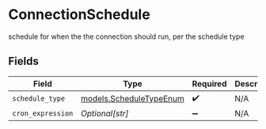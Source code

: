 # ConnectionSchedule

schedule for when the the connection should run, per the schedule type


## Fields

| Field                                                    | Type                                                     | Required                                                 | Description                                              |
| -------------------------------------------------------- | -------------------------------------------------------- | -------------------------------------------------------- | -------------------------------------------------------- |
| `schedule_type`                                          | [models.ScheduleTypeEnum](../models/scheduletypeenum.md) | :heavy_check_mark:                                       | N/A                                                      |
| `cron_expression`                                        | *Optional[str]*                                          | :heavy_minus_sign:                                       | N/A                                                      |